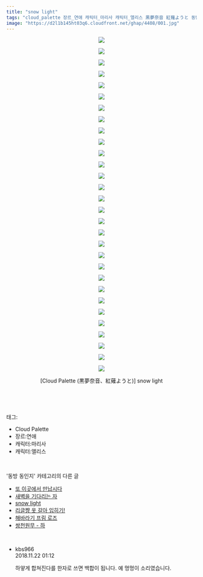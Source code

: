 ```yaml
---
title: "snow light"
tags: "cloud_palette 장르_연애 캐릭터_마리사 캐릭터_앨리스 黒夢奈音 紅薙ようと 동방_동인지"
image: "https://d2l1b145ht03q6.cloudfront.net/ghap/4408/001.jpg"
---
```

<div class="article">
<p style="text-align: center; clear: none; float: none;"><img src="{{ site.imgserver1 }}/ghap/4408/001.jpg"/></p>
<p style="text-align: center; clear: none; float: none;"><img src="{{ site.imgserver1 }}/ghap/4408/002.jpg"/></p>
<p style="text-align: center; clear: none; float: none;"><img src="{{ site.imgserver1 }}/ghap/4408/003.jpg"/></p>
<p style="text-align: center; clear: none; float: none;"><img src="{{ site.imgserver1 }}/ghap/4408/004.jpg"/></p>
<p style="text-align: center; clear: none; float: none;"><img src="{{ site.imgserver1 }}/ghap/4408/005.jpg"/></p>
<p style="text-align: center; clear: none; float: none;"><img src="{{ site.imgserver1 }}/ghap/4408/006.jpg"/></p>
<p style="text-align: center; clear: none; float: none;"><img src="{{ site.imgserver1 }}/ghap/4408/007.jpg"/></p>
<p style="text-align: center; clear: none; float: none;"><img src="{{ site.imgserver1 }}/ghap/4408/008.jpg"/></p>
<p style="text-align: center; clear: none; float: none;"><img src="{{ site.imgserver1 }}/ghap/4408/009.jpg"/></p>
<p style="text-align: center; clear: none; float: none;"><img src="{{ site.imgserver1 }}/ghap/4408/010.jpg"/></p>
<p style="text-align: center; clear: none; float: none;"><img src="{{ site.imgserver1 }}/ghap/4408/011.jpg"/></p>
<p style="text-align: center; clear: none; float: none;"><img src="{{ site.imgserver1 }}/ghap/4408/012.jpg"/></p>
<p style="text-align: center; clear: none; float: none;"><img src="{{ site.imgserver1 }}/ghap/4408/013.jpg"/></p>
<p style="text-align: center; clear: none; float: none;"><img src="{{ site.imgserver1 }}/ghap/4408/014.jpg"/></p>
<p style="text-align: center; clear: none; float: none;"><img src="{{ site.imgserver1 }}/ghap/4408/015.jpg"/></p>
<p style="text-align: center; clear: none; float: none;"><img src="{{ site.imgserver1 }}/ghap/4408/016.jpg"/></p>
<p style="text-align: center; clear: none; float: none;"><img src="{{ site.imgserver1 }}/ghap/4408/017.jpg"/></p>
<p style="text-align: center; clear: none; float: none;"><img src="{{ site.imgserver1 }}/ghap/4408/018.jpg"/></p>
<p style="text-align: center; clear: none; float: none;"><img src="{{ site.imgserver1 }}/ghap/4408/019.jpg"/></p>
<p style="text-align: center; clear: none; float: none;"><img src="{{ site.imgserver1 }}/ghap/4408/020.jpg"/></p>
<p style="text-align: center; clear: none; float: none;"><img src="{{ site.imgserver1 }}/ghap/4408/021.jpg"/></p>
<p style="text-align: center; clear: none; float: none;"><img src="{{ site.imgserver1 }}/ghap/4408/022.jpg"/></p>
<p style="text-align: center; clear: none; float: none;"><img src="{{ site.imgserver1 }}/ghap/4408/023.jpg"/></p>
<p style="text-align: center; clear: none; float: none;"><img src="{{ site.imgserver1 }}/ghap/4408/024.jpg"/></p>
<p style="text-align: center; clear: none; float: none;"><img src="{{ site.imgserver1 }}/ghap/4408/025.jpg"/></p>
<p style="text-align: center; clear: none; float: none;"><img src="{{ site.imgserver1 }}/ghap/4408/026.jpg"/></p>
<p style="text-align: center; clear: none; float: none;"><img src="{{ site.imgserver1 }}/ghap/4408/027.jpg"/></p>
<p style="text-align: center; clear: none; float: none;"><img src="{{ site.imgserver1 }}/ghap/4408/028.jpg"/></p>
<p style="text-align: center; clear: none; float: none;"><img src="{{ site.imgserver1 }}/ghap/4408/029.jpg"/></p>
<p style="text-align: center; clear: none; float: none;"><img src="{{ site.imgserver1 }}/ghap/4408/030.jpg"/></p>
<p style="text-align: center; clear: none; float: none;">[Cloud Palette (黒夢奈音、紅薙ようと)] snow light</p>
<p><br/></p>
</div><br/>
<div class="tagTrail">
<p>태그: </p>
<ul>
<li>Cloud Palette</li>
<li>장르:연애</li>
<li>캐릭터:마리사</li>
<li>캐릭터:앨리스</li>
</ul>
</div><br/>
<div class="another">
<p>'동방 동인지' 카테고리의 다른 글</p>
<ul>
<li><a href="/ghap_4410">또 이곳에서 만납시다</a></li>
<li><a href="/ghap_4409">새벽을 기다리는 자</a></li>
<li><a href="/ghap_4408">snow light</a></li>
<li><a href="/ghap_4405">리글쨩 옷 갈아 입히기!</a></li>
<li><a href="/ghap_4404">해바라기 프림 로즈</a></li>
<li><a href="/ghap_4403">쌍천원무 - 하</a></li>
</ul>
</div><br/>
<div class="cb_module cb_fluid">
<div class="cb_wrt cb_profile">
<div class="comment">
<ul>
<li class="cb_thumb_off" id="comment15376473">
<div class="cb_comment_area">
<div class="cb_info_area">
<div class="cb_section">
<span class="cb_nick_name">kbs966</span>
</div>
<div class="cb_section">
<span class="cb_date">2018.11.22 01:12 </span>
</div>
</div>
<div class="cb_dsc_comment">
<p class="cb_dsc">
											하얗게 합쳐진다를 한자로 쓰면 백합이 됩니다. 예 멍멍이 소리였습니다.
										</p>
</div>
</div></li>
</ul>
</div>
</div><!-- commentList close -->
</div><br/>
